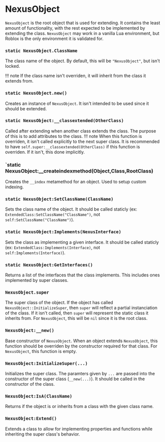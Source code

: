 # NexusObject

`NexusObject` is the root object that is used for extending.
It contains the least amount of functionality, with the rest
expected to be implemented by extending the class. `NexusObject`
may work in a vanilla Lua environment, but Roblox is the only
environment it is validated for.

### `static NexusObject.ClassName`
The class name of the object. By default, this will
be `"NexusObject"`, but isn't locked.

!!! note
    If the class name isn't overriden, it will inherit
    from the class it extends from.

### `static NexusObject.new()`
Creates an instance of `NexusObject`. It isn't intended
to be used since it should be extended.

### `static NexusObject:__classextended(OtherClass)`
Called after extending when another class extends
the class. The purpose of this is to add attributes
to the class.
!!! note
    When this function is overriden, it isn't called
    explicitly to the next super class. It is recommended to
    have `self.super:__classextended(OtherClass)` if this function
    is overriden. If it isn't, this done implicitly.

### `static NexusObject:__createindexmethod(Object,Class,RootClass)
Creates the `__index` metamethod for an object. Used to
setup custom indexing.

### `static NexusObject:SetClassName(ClassName)`
Sets the class name of the object. It should be called staticly
(ex: `ExtendedClass:SetClassName("ClassName")`, not
`self:SetClassName("ClassName")`).

### `static NexusObject:Implements(NexusInterface)`
Sets the class as implementing a given interface. It should 
be called staticly (ex: `ExtendedClass:Implements(Interface)`,
not `self:Implements(Interface)`).

### `static NexusObject:GetInterfaces()`
Returns a list of the interfaces that the class implements.
This includes ones implemented by super classes.

### `NexusObject.super`
The super class of the object. If the object has called
`NexusObject::InitializeSuper`, then `super` will reflect
a partial instanciation of the class. If it isn't called,
then `super` will represent the static class it inherits from.
For `NexusObject`, this will be `nil` since it is the
root class.

### `NexusObject:__new()`
Base constructor of `NexusObject`. When an object extends
`NexusObject`, this function should be overriden by the
constructor required for that class. For `NexusObject`,
this function is empty.

### `NexusObject:InitializeSuper(...)`
Initializes the super class. The paramters given by `...`
are passed into the constructor of the super class (`__new(...)`).
It should be called in the constructor of the class.

### `NexusObject:IsA(ClassName)`
Returns if the object is or inherits from a class
with the given class name.

### `NexusObject:Extend()`
Extends a class to allow for implementing properties and
functions while inheriting the super class's behavior.